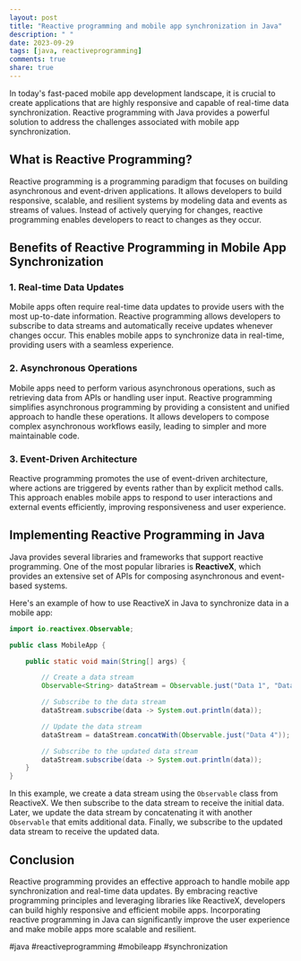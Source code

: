 ```yaml
---
layout: post
title: "Reactive programming and mobile app synchronization in Java"
description: " "
date: 2023-09-29
tags: [java, reactiveprogramming]
comments: true
share: true
---
```


In today's fast-paced mobile app development landscape, it is crucial to create applications that are highly responsive and capable of real-time data synchronization. Reactive programming with Java provides a powerful solution to address the challenges associated with mobile app synchronization.

## What is Reactive Programming?

Reactive programming is a programming paradigm that focuses on building asynchronous and event-driven applications. It allows developers to build responsive, scalable, and resilient systems by modeling data and events as streams of values. Instead of actively querying for changes, reactive programming enables developers to react to changes as they occur.

## Benefits of Reactive Programming in Mobile App Synchronization

### 1. Real-time Data Updates

Mobile apps often require real-time data updates to provide users with the most up-to-date information. Reactive programming allows developers to subscribe to data streams and automatically receive updates whenever changes occur. This enables mobile apps to synchronize data in real-time, providing users with a seamless experience.

### 2. Asynchronous Operations

Mobile apps need to perform various asynchronous operations, such as retrieving data from APIs or handling user input. Reactive programming simplifies asynchronous programming by providing a consistent and unified approach to handle these operations. It allows developers to compose complex asynchronous workflows easily, leading to simpler and more maintainable code.

### 3. Event-Driven Architecture

Reactive programming promotes the use of event-driven architecture, where actions are triggered by events rather than by explicit method calls. This approach enables mobile apps to respond to user interactions and external events efficiently, improving responsiveness and user experience.

## Implementing Reactive Programming in Java

Java provides several libraries and frameworks that support reactive programming. One of the most popular libraries is **ReactiveX**, which provides an extensive set of APIs for composing asynchronous and event-based systems.

Here's an example of how to use ReactiveX in Java to synchronize data in a mobile app:

```java
import io.reactivex.Observable;

public class MobileApp {

    public static void main(String[] args) {

        // Create a data stream
        Observable<String> dataStream = Observable.just("Data 1", "Data 2", "Data 3");

        // Subscribe to the data stream
        dataStream.subscribe(data -> System.out.println(data));

        // Update the data stream
        dataStream = dataStream.concatWith(Observable.just("Data 4"));

        // Subscribe to the updated data stream
        dataStream.subscribe(data -> System.out.println(data));
    }
}
```

In this example, we create a data stream using the `Observable` class from ReactiveX. We then subscribe to the data stream to receive the initial data. Later, we update the data stream by concatenating it with another `Observable` that emits additional data. Finally, we subscribe to the updated data stream to receive the updated data.

## Conclusion

Reactive programming provides an effective approach to handle mobile app synchronization and real-time data updates. By embracing reactive programming principles and leveraging libraries like ReactiveX, developers can build highly responsive and efficient mobile apps. Incorporating reactive programming in Java can significantly improve the user experience and make mobile apps more scalable and resilient.

#java #reactiveprogramming #mobileapp #synchronization